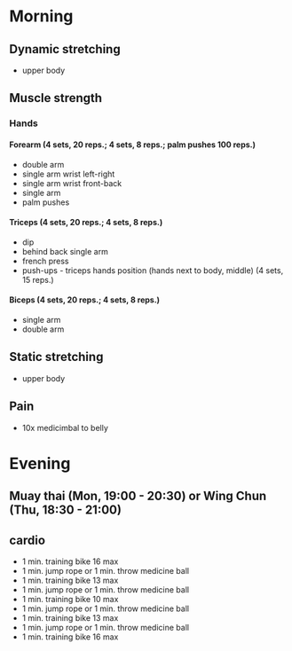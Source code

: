 # Morning
## Dynamic stretching
* upper body

## Muscle strength
### Hands
#### Forearm (4 sets, 20 reps.; 4 sets, 8 reps.; palm pushes 100 reps.)
* double arm
* single arm wrist left-right
* single arm wrist front-back
* single arm 
* palm pushes

#### Triceps (4 sets, 20 reps.; 4 sets, 8 reps.)
* dip
* behind back single arm
* french press
* push-ups - triceps hands position (hands next to body, middle) (4 sets, 15 reps.)

#### Biceps (4 sets, 20 reps.; 4 sets, 8 reps.)
* single arm
* double arm

## Static stretching
* upper body

## Pain
- 10x medicimbal to belly

# Evening
## Muay thai (Mon, 19:00 - 20:30) or Wing Chun (Thu, 18:30 - 21:00) 

## cardio
* 1 min. training bike 16 max
* 1 min. jump rope or 1 min. throw medicine ball
* 1 min. training bike 13 max
* 1 min. jump rope or 1 min. throw medicine ball
* 1 min. training bike 10 max
* 1 min. jump rope or 1 min. throw medicine ball
* 1 min. training bike 13 max
* 1 min. jump rope or 1 min. throw medicine ball
* 1 min. training bike 16 max
